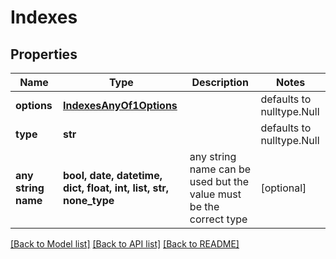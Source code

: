 # Indexes

## Properties
Name | Type | Description | Notes
------------ | ------------- | ------------- | -------------
**options** | [**IndexesAnyOf1Options**](IndexesAnyOf1Options.md) |  | defaults to nulltype.Null
**type** | **str** |  | defaults to nulltype.Null
**any string name** | **bool, date, datetime, dict, float, int, list, str, none_type** | any string name can be used but the value must be the correct type | [optional]

[[Back to Model list]](../README.md#documentation-for-models) [[Back to API list]](../README.md#documentation-for-api-endpoints) [[Back to README]](../README.md)


